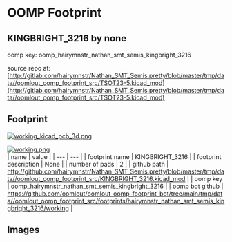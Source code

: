 # OOMP Footprint  
## KINGBRIGHT_3216  by none  
  
oomp key: oomp_hairymnstr_nathan_smt_semis_kingbright_3216  
  
source repo at: [http://gitlab.com/hairymnstr/Nathan_SMT_Semis.pretty/blob/master/tmp/data//oomlout_oomp_footprint_src/TSOT23-5.kicad_mod](http://gitlab.com/hairymnstr/Nathan_SMT_Semis.pretty/blob/master/tmp/data//oomlout_oomp_footprint_src/TSOT23-5.kicad_mod)  
## Footprint  
  
[![working_kicad_pcb_3d.png](working_kicad_pcb_3d_600.png)](working_kicad_pcb_3d.png)  
  
[![working.png](working_600.png)](working.png)  
| name | value | 
| --- | --- | 
| footprint name | KINGBRIGHT_3216 | 
| footprint description | None | 
| number of pads | 2 | 
| github path | http://github.com/hairymnstr/Nathan_SMT_Semis.pretty/blob/master/tmp/data//oomlout_oomp_footprint_src/KINGBRIGHT_3216.kicad_mod | 
| oomp key | oomp_hairymnstr_nathan_smt_semis_kingbright_3216 | 
| oomp bot github | https://github.com/oomlout/oomlout_oomp_footprint_bot/tree/main/tmp/data//oomlout_oomp_footprint_src/footprints/hairymnstr_nathan_smt_semis_kingbright_3216/working | 
## Images  
